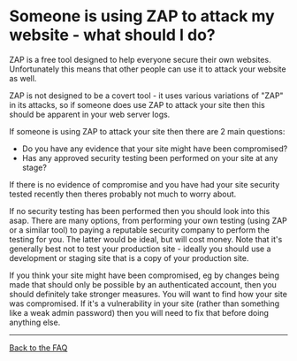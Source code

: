 # Someone is using ZAP to attack my website - what should I do?

ZAP is a free tool designed to help everyone secure their own websites. Unfortunately this means that other people can use it to attack your website as well.

ZAP is not designed to be a covert tool - it uses various variations of "ZAP" in its attacks, so if someone does use ZAP to attack your site then this should be apparent in your web server logs.

If someone is using ZAP to attack your site then there are 2 main questions:
* Do you have any evidence that your site might have been compromised?
* Has any approved security testing been performed on your site at any stage?

If there is no evidence of compromise and you have had your site security tested recently then theres probably not much to worry about.

If no security testing has been performed then you should look into this asap.
There are many options, from performing your own testing (using ZAP or a similar tool) to paying a reputable security company to perform the testing for you. The latter would be ideal, but will cost money.
Note that it's generally best not to test your production site - ideally you should use a development or staging site that is a copy of your production site.

If you think your site might have been compromised, eg by changes being made that should only be possible by an authenticated account, then you should definitely take stronger measures.
You will want to find how your site was compromised. If it's a vulnerability in your site (rather than something like a weak admin password) then you will need to fix that before doing anything else.

---

[Back to the FAQ](FAQtoplevel)